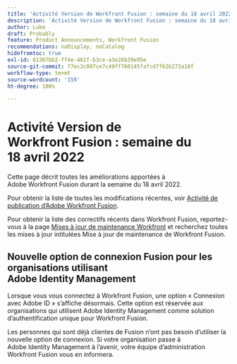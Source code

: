 ```yaml
---
title: 'Activité Version de Workfront Fusion : semaine du 18 avril 2022'
description: 'Activité Version de Workfront Fusion : semaine du 18 avril 2022'
author: Luke
draft: Probably
feature: Product Announcements, Workfront Fusion
recommendations: noDisplay, noCatalog
hidefromtoc: true
exl-id: 61307bb2-ff4e-461f-b3ce-a3e26b39e95e
source-git-commit: 77ec3c007ce7c49ff760145fafcd7f62b273a18f
workflow-type: tm+mt
source-wordcount: '159'
ht-degree: 100%

---
```


# Activité Version de Workfront Fusion : semaine du 18 avril 2022

Cette page décrit toutes les améliorations apportées à Adobe Workfront Fusion durant la semaine du 18 avril 2022.

Pour obtenir la liste de toutes les modifications récentes, voir [Activité de publication d’Adobe Workfront Fusion](/help/workfront-fusion/fusion-product-releases/fusion-release-activity.md).

Pour obtenir la liste des correctifs récents dans Workfront Fusion, reportez-vous à la page [Mises à jour de maintenance Workfront](https://experienceleague.adobe.com/docs/workfront-known-issues/releases/current-updates.html?lang=fr) et recherchez toutes les mises à jour intitulées Mise à jour de maintenance de Workfront Fusion.

## Nouvelle option de connexion Fusion pour les organisations utilisant Adobe Identity Management

Lorsque vous vous connectez à Workfront Fusion, une option « Connexion avec Adobe ID » s’affiche désormais. Cette option est réservée aux organisations qui utilisent Adobe Identity Management comme solution d’authentification unique pour Workfront Fusion.

Les personnes qui sont déjà clientes de Fusion n’ont pas besoin d’utiliser la nouvelle option de connexion. Si votre organisation passe à Adobe Identity Management à l’avenir, votre équipe d’administration Workfront Fusion vous en informera.
